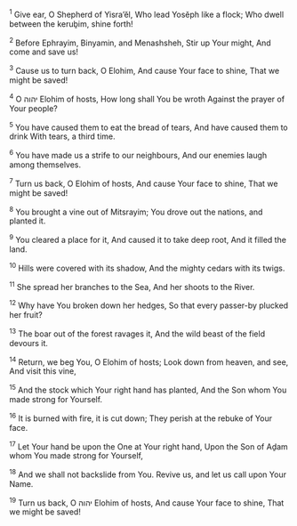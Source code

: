 <sup>1</sup> Give ear, O Shepherd of Yisra’ĕl, Who lead Yosĕph like a flock; Who dwell between the keruḇim, shine forth!

<sup>2</sup> Before Ephrayim, Binyamin, and Menashsheh, Stir up Your might, And come and save us!

<sup>3</sup> Cause us to turn back, O Elohim, And cause Your face to shine, That we might be saved!

<sup>4</sup> O יהוה Elohim of hosts, How long shall You be wroth Against the prayer of Your people?

<sup>5</sup> You have caused them to eat the bread of tears, And have caused them to drink With tears, a third time.

<sup>6</sup> You have made us a strife to our neighbours, And our enemies laugh among themselves.

<sup>7</sup> Turn us back, O Elohim of hosts, And cause Your face to shine, That we might be saved!

<sup>8</sup> You brought a vine out of Mitsrayim; You drove out the nations, and planted it.

<sup>9</sup> You cleared a place for it, And caused it to take deep root, And it filled the land.

<sup>10</sup> Hills were covered with its shadow, And the mighty cedars with its twigs.

<sup>11</sup> She spread her branches to the Sea, And her shoots to the River.

<sup>12</sup> Why have You broken down her hedges, So that every passer-by plucked her fruit?

<sup>13</sup> The boar out of the forest ravages it, And the wild beast of the field devours it.

<sup>14</sup> Return, we beg You, O Elohim of hosts; Look down from heaven, and see, And visit this vine,

<sup>15</sup> And the stock which Your right hand has planted, And the Son whom You made strong for Yourself.

<sup>16</sup> It is burned with fire, it is cut down; They perish at the rebuke of Your face.

<sup>17</sup> Let Your hand be upon the One at Your right hand, Upon the Son of Aḏam whom You made strong for Yourself,

<sup>18</sup> And we shall not backslide from You. Revive us, and let us call upon Your Name.

<sup>19</sup> Turn us back, O יהוה Elohim of hosts, And cause Your face to shine, That we might be saved!

